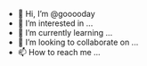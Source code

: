 - 👋 Hi, I’m @gooooday
- 👀 I’m interested in ...
- 🌱 I’m currently learning ...
- 💞️ I’m looking to collaborate on ...
- 📫 How to reach me ...

<!---
gooooday/gooooday is a ✨ special ✨ repository because its `README.md` (this file) appears on your GitHub profile.
You can click the Preview link to take a look at your changes.
--->

